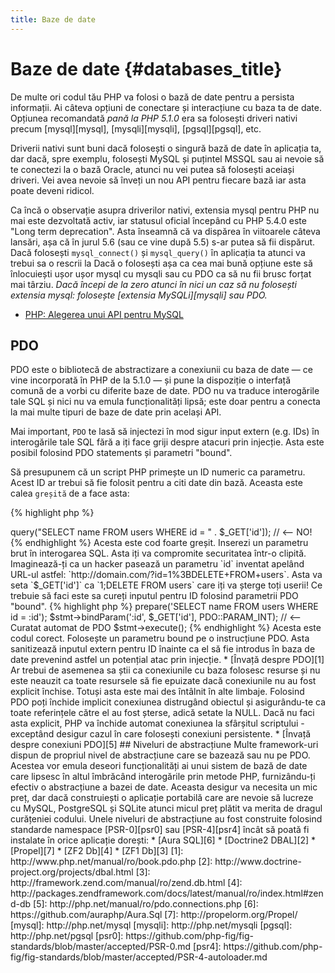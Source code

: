 ```yaml
---
title: Baze de date
---
```


# Baze de date {#databases_title}

De multe ori codul tău PHP va folosi o bază de date pentru a persista informații. Ai câteva opțiuni de conectare și interacțiune cu baza ta de date. Opțiunea recomandată _pană la PHP 5.1.0_ era sa folosești driveri nativi precum [mysql][mysql], [mysqli][mysqli], [pgsql][pgsql], etc.

Driverii nativi sunt buni dacă folosești o singură bază de date în aplicația ta, dar dacă, spre exemplu, folosești MySQL și puțintel MSSQL sau ai nevoie să te conectezi la o bază Oracle, atunci nu vei putea să folosești aceiași driveri.
Vei avea nevoie să înveți un nou API pentru fiecare bază iar asta poate deveni ridicol.

Ca încă o observație asupra driverilor nativi, extensia mysql pentru PHP nu mai este dezvoltată activ,
iar statusul oficial începând cu PHP 5.4.0 este "Long term deprecation". Asta înseamnă că va dispărea
în viitoarele câteva lansări, așa că în jurul 5.6 (sau ce vine după 5.5) s-ar putea să fii dispărut.
Dacă folosești `mysql_connect()` și `mysql_query()` în aplicația ta atunci va trebui sa o rescrii la
Dacă o folosești așa ca cea mai bună opțiune este să înlocuiești ușor ușor mysql cu mysqli sau cu PDO
ca să nu fii brusc forțat mai târziu. _Dacă începi de la zero atunci în nici un caz să nu folosești extensia
mysql: folosește [extensia MySQLi][mysqli] sau PDO._

* [PHP: Alegerea unui API pentru MySQL](http://php.net/manual/ro/mysqlinfo.api.choosing.php)

## PDO

PDO este o bibliotecă de abstractizare a conexiunii cu baza de date &mdash; ce vine incorporată în PHP de la 5.1.0 &mdash; și
pune la dispoziție o interfață comună de a vorbi cu diferite baze de date. PDO nu va traduce interogările tale SQL și nici nu
va emula funcționalități lipsă; este doar pentru a conecta la mai multe tipuri de baze de date prin același API.

Mai important, `PDO` te lasă să injectezi în mod sigur input extern (e.g. IDs) în interogările tale SQL fără
a iți face griji despre atacuri prin injecție. Asta este posibil folosind PDO statements și parametri "bound".

Să presupunem că un script PHP primește un ID numeric ca parametru. Acest ID ar trebui să fie folosit pentru a
citi date din bază. Aceasta este calea `greșită` de a face asta:

{% highlight php %}
<?php
$pdo = new PDO('sqlite:users.db');
$pdo->query("SELECT name FROM users WHERE id = " . $_GET['id']); // <-- NO!
{% endhighlight %}

Acesta este cod foarte greșit. Inserezi un parametru brut în interogarea SQL. Asta iți va compromite
securitatea într-o clipită. Imaginează-ți ca un hacker pasează un parametru `id` inventat
apelând URL-ul astfel:
`http://domain.com/?id=1%3BDELETE+FROM+users`. Asta va seta `$_GET['id']` ca `1;DELETE FROM users`
care iți va șterge toți userii! Ce trebuie să faci este sa cureți inputul pentru ID folosind parametrii PDO "bound".

{% highlight php %}
<?php
$pdo = new PDO('sqlite:users.db');
$stmt = $pdo->prepare('SELECT name FROM users WHERE id = :id');
$stmt->bindParam(':id', $_GET['id'], PDO::PARAM_INT); // <-- Curatat automat de PDO
$stmt->execute();
{% endhighlight %}

Acesta este codul corect. Folosește un parametru bound pe o instrucțiune PDO. Asta sanitizează inputul extern
pentru ID înainte ca el să fie introdus în baza de date prevenind astfel un potențial atac prin injecție.

* [Învață despre PDO][1]

Ar trebui de asemenea sa știi ca conexiunile cu baza folosesc resurse și nu este neauzit ca toate
resursele să fie epuizate dacă conexiunile nu au fost explicit închise. Totuși asta este mai des întâlnit
în alte limbaje. Folosind PDO poți închide implicit conexiunea distrugând obiectul și asigurându-te ca
toate referințele către el au fost șterse, adică setate la NULL. Dacă nu faci asta explicit, PHP va închide
automat conexiunea la sfârșitul scriptului - exceptând desigur cazul în care folosești conexiuni persistente.

* [Învață despre conexiuni PDO][5]

## Niveluri de abstracțiune

Multe framework-uri dispun de propriul nivel de abstracțiune care se bazează sau nu pe PDO.  Acestea vor emula
deseori funcționalități ai unui sistem de bază de date care lipsesc în altul îmbrăcând interogările prin
metode PHP, furnizându-ți efectiv o abstracțiune a bazei de date.
Aceasta desigur va necesita un mic preț, dar dacă construiești o aplicație portabilă care are nevoie să
lucreze cu MySQL, PostgreSQL și SQLite atunci micul preț plătit va merita de dragul curățeniei codului.

Unele niveluri de abstracțiune au fost construite folosind standarde namespace [PSR-0][psr0] sau [PSR-4][psr4]
încât să poată fi instalate în orice aplicație dorești:

* [Aura SQL][6]
* [Doctrine2 DBAL][2]
* [Propel][7]
* [ZF2 Db][4]
* [ZF1 Db][3]

[1]: http://www.php.net/manual/ro/book.pdo.php
[2]: http://www.doctrine-project.org/projects/dbal.html
[3]: http://framework.zend.com/manual/ro/zend.db.html
[4]: http://packages.zendframework.com/docs/latest/manual/ro/index.html#zend-db
[5]: http://php.net/manual/ro/pdo.connections.php
[6]: https://github.com/auraphp/Aura.Sql
[7]: http://propelorm.org/Propel/

[mysql]: http://php.net/mysql
[mysqli]: http://php.net/mysqli
[pgsql]: http://php.net/pgsql
[psr0]: https://github.com/php-fig/fig-standards/blob/master/accepted/PSR-0.md
[psr4]: https://github.com/php-fig/fig-standards/blob/master/accepted/PSR-4-autoloader.md